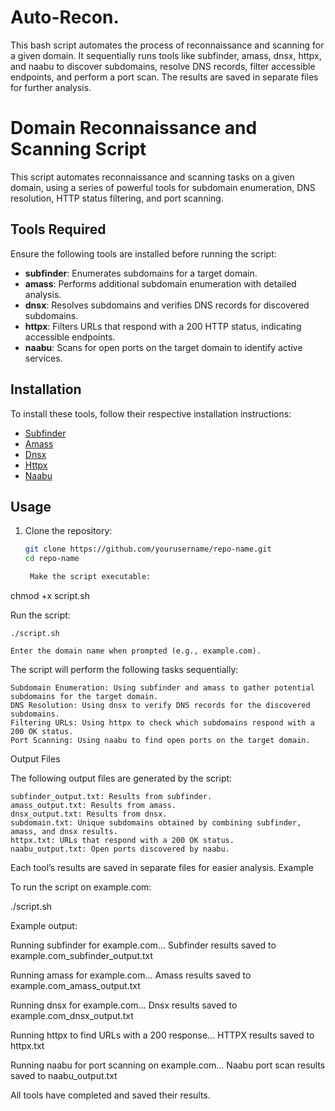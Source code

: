 # Auto-Recon.
This bash script automates the process of reconnaissance and scanning for a given domain. It sequentially runs tools like subfinder, amass, dnsx, httpx, and naabu to discover subdomains, resolve DNS records, filter accessible endpoints, and perform a port scan. The results are saved in separate files for further analysis.

# Domain Reconnaissance and Scanning Script

This script automates reconnaissance and scanning tasks on a given domain, using a series of powerful tools for subdomain enumeration, DNS resolution, HTTP status filtering, and port scanning. 

## Tools Required

Ensure the following tools are installed before running the script:

- **subfinder**: Enumerates subdomains for a target domain.
- **amass**: Performs additional subdomain enumeration with detailed analysis.
- **dnsx**: Resolves subdomains and verifies DNS records for discovered subdomains.
- **httpx**: Filters URLs that respond with a 200 HTTP status, indicating accessible endpoints.
- **naabu**: Scans for open ports on the target domain to identify active services.

## Installation

To install these tools, follow their respective installation instructions:

- [Subfinder](https://github.com/projectdiscovery/subfinder)
- [Amass](https://github.com/OWASP/Amass)
- [Dnsx](https://github.com/projectdiscovery/dnsx)
- [Httpx](https://github.com/projectdiscovery/httpx)
- [Naabu](https://github.com/projectdiscovery/naabu)

## Usage

1. Clone the repository:

   ```bash
   git clone https://github.com/yourusername/repo-name.git
   cd repo-name

    Make the script executable:

chmod +x script.sh

Run the script:

    ./script.sh

    Enter the domain name when prompted (e.g., example.com).

The script will perform the following tasks sequentially:

    Subdomain Enumeration: Using subfinder and amass to gather potential subdomains for the target domain.
    DNS Resolution: Using dnsx to verify DNS records for the discovered subdomains.
    Filtering URLs: Using httpx to check which subdomains respond with a 200 OK status.
    Port Scanning: Using naabu to find open ports on the target domain.

Output Files

The following output files are generated by the script:

    subfinder_output.txt: Results from subfinder.
    amass_output.txt: Results from amass.
    dnsx_output.txt: Results from dnsx.
    subdomain.txt: Unique subdomains obtained by combining subfinder, amass, and dnsx results.
    httpx.txt: URLs that respond with a 200 OK status.
    naabu_output.txt: Open ports discovered by naabu.

Each tool’s results are saved in separate files for easier analysis.
Example

To run the script on example.com:

./script.sh

Example output:

Running subfinder for example.com...
Subfinder results saved to example.com_subfinder_output.txt

Running amass for example.com...
Amass results saved to example.com_amass_output.txt

Running dnsx for example.com...
Dnsx results saved to example.com_dnsx_output.txt

Running httpx to find URLs with a 200 response...
HTTPX results saved to httpx.txt

Running naabu for port scanning on example.com...
Naabu port scan results saved to naabu_output.txt

All tools have completed and saved their results.
